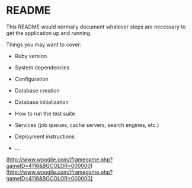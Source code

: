 # README

This README would normally document whatever steps are necessary to get the
application up and running.



Things you may want to cover:

* Ruby version

* System dependencies

* Configuration

* Database creation

* Database initialization

* How to run the test suite

* Services (job queues, cache servers, search engines, etc.)

* Deployment instructions


* ...

(http://www.wooglie.com/iframegame.php?gameID=4116&BGCOLOR=000000) 
[http://www.wooglie.com/iframegame.php?gameID=4116&BGCOLOR=000000]
